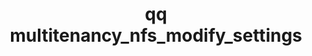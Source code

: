 ---
category: multitenancy
command: multitenancy_nfs_modify_settings
keywords: qq, qq_cli, multitenancy_nfs_modify_settings
optional_options:
- alternate: []
  help: ID of tenant to modify settings for
  name: --tenant-id
  required: true
- alternate: []
  help: Enables mounting with the NFSv4.1 protocol
  name: --enable-v4
  required: false
- alternate: []
  help: Disables mounting with the NFSv4.1 protocol
  name: --disable-v4
  required: false
- alternate: []
  help: Enables mounting with KRB5 security
  name: --enable-krb5
  required: false
- alternate: []
  help: Disables mounting with KRB5 security
  name: --disable-krb5
  required: false
- alternate: []
  help: Enables mounting with KRB5p security
  name: --enable-krb5p
  required: false
- alternate: []
  help: Disables mounting with KRB5p security
  name: --disable-krb5p
  required: false
- alternate: []
  help: Enables mounting with KRB5i security
  name: --enable-krb5i
  required: false
- alternate: []
  help: Disables mounting with KRB5i security
  name: --disable-krb5i
  required: false
- alternate: []
  help: Enables mounting with AUTH_SYS security
  name: --enable-auth-sys
  required: false
- alternate: []
  help: Disables mounting with AUTH_SYS security
  name: --disable-auth-sys
  required: false
permalink: /qq-cli-command-guide/multitenancy/multitenancy_nfs_modify_settings.html
positional_options: []
sidebar: qq_cli_command_reference_sidebar
summary: This section explains how to use the <code>qq multitenancy_nfs_modify_settings</code>
  command.
synopsis: Modify NFS settings for a tenant
title: qq multitenancy_nfs_modify_settings
usage: "qq multitenancy_nfs_modify_settings [-h] --tenant-id TENANT_ID [--enable-v4\
  \ | --disable-v4]\n    [--enable-krb5 | --disable-krb5]\n    [--enable-krb5p | --disable-krb5p]\n\
  \    [--enable-krb5i | --disable-krb5i]\n    [--enable-auth-sys | --disable-auth-sys]"

---